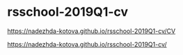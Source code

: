 # rsschool-2019Q1-cv

https://nadezhda-kotova.github.io/rsschool-2019Q1-cv/CV

https://nadezhda-kotova.github.io/rsschool-2019Q1-cv/